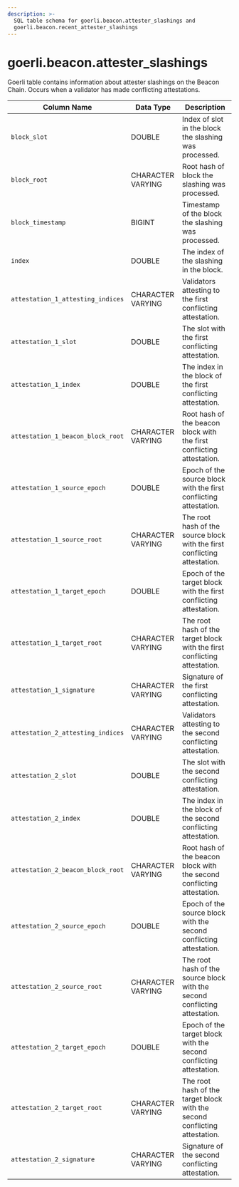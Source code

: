 ```yaml
---
description: >-
  SQL table schema for goerli.beacon.attester_slashings and
  goerli.beacon.recent_attester_slashings
---
```


# goerli.beacon.attester\_slashings

Goerli table contains information about attester slashings on the Beacon Chain. Occurs when a validator has made conflicting attestations.

| Column Name                       | Data Type         | Description                                                                  |
| --------------------------------- | ----------------- | ---------------------------------------------------------------------------- |
| `block_slot`                      | DOUBLE            | Index of slot in the block the slashing was processed.                       |
| `block_root`                      | CHARACTER VARYING | Root hash of block the slashing was processed.                               |
| `block_timestamp`                 | BIGINT            | Timestamp of the block the slashing was processed.                           |
| `index`                           | DOUBLE            | The index of the slashing in the block.                                      |
| `attestation_1_attesting_indices` | CHARACTER VARYING | Validators attesting to the first conflicting attestation.                   |
| `attestation_1_slot`              | DOUBLE            | The slot with the first conflicting attestation.                             |
| `attestation_1_index`             | DOUBLE            | The index in the block of the first conflicting attestation.                 |
| `attestation_1_beacon_block_root` | CHARACTER VARYING | Root hash of the beacon block with the first conflicting attestation.        |
| `attestation_1_source_epoch`      | DOUBLE            | Epoch of the source block with the first conflicting attestation.            |
| `attestation_1_source_root`       | CHARACTER VARYING | The root hash of the source block with the first conflicting attestation.    |
| `attestation_1_target_epoch`      | DOUBLE            | Epoch of the target block with the first conflicting attestation.            |
| `attestation_1_target_root`       | CHARACTER VARYING | The root hash of the target block with the first conflicting attestation.    |
| `attestation_1_signature`         | CHARACTER VARYING | Signature of the first conflicting attestation.                              |
| `attestation_2_attesting_indices` | CHARACTER VARYING | Validators attesting to the second conflicting attestation.                  |
| `attestation_2_slot`              | DOUBLE            | The slot with the second conflicting attestation.                            |
| `attestation_2_index`             | DOUBLE            | The index in the block of the second conflicting attestation.                |
| `attestation_2_beacon_block_root` | CHARACTER VARYING | Root hash of the beacon block with the second conflicting attestation.       |
| `attestation_2_source_epoch`      | DOUBLE            | Epoch of the source block with the second conflicting attestation.           |
| `attestation_2_source_root`       | CHARACTER VARYING | The root hash of the source block with the second conflicting attestation.   |
| `attestation_2_target_epoch`      | DOUBLE            | Epoch of the target block with the second conflicting attestation.           |
| `attestation_2_target_root`       | CHARACTER VARYING | The root hash of the target block with the second conflicting attestation.   |
| `attestation_2_signature`         | CHARACTER VARYING | Signature of the second conflicting attestation.                             |

